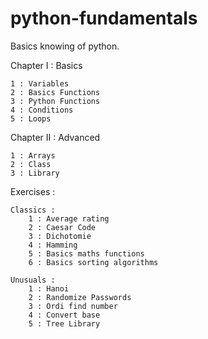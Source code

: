 # python-fundamentals
Basics knowing of python.

Chapter I : Basics

    1 : Variables
    2 : Basics Functions
    3 : Python Functions
    4 : Conditions
    5 : Loops

Chapter II : Advanced

    1 : Arrays
    2 : Class
    3 : Library

Exercises :

    Classics :
        1 : Average rating
        2 : Caesar Code
        3 : Dichotomie
        4 : Hamming
        5 : Basics maths functions
        6 : Basics sorting algorithms

    Unusuals :
        1 : Hanoi
        2 : Randomize Passwords
        3 : Ordi find number
        4 : Convert base
        5 : Tree Library
